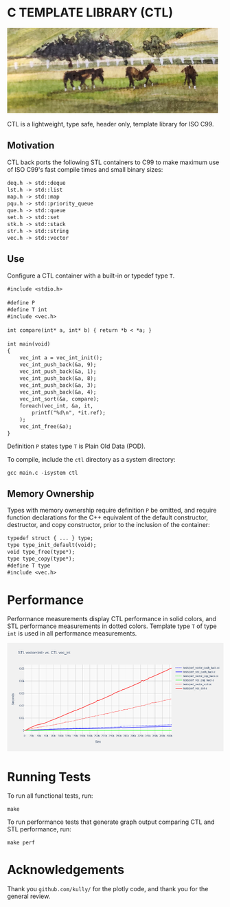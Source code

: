 # C TEMPLATE LIBRARY (CTL)

![](images/logo.png)

CTL is a lightweight, type safe, header only, template library for ISO C99.

## Motivation

CTL back ports the following STL containers to C99 to make maximum use
of ISO C99's fast compile times and small binary sizes:

    deq.h -> std::deque
    lst.h -> std::list
    map.h -> std::map
    pqu.h -> std::priority_queue
    que.h -> std::queue
    set.h -> std::set
    stk.h -> std::stack
    str.h -> std::string
    vec.h -> std::vector

## Use

Configure a CTL container with a built-in or typedef type `T`.

    #include <stdio.h>

    #define P
    #define T int
    #include <vec.h>

    int compare(int* a, int* b) { return *b < *a; }

    int main(void)
    {
        vec_int a = vec_int_init();
        vec_int_push_back(&a, 9);
        vec_int_push_back(&a, 1);
        vec_int_push_back(&a, 8);
        vec_int_push_back(&a, 3);
        vec_int_push_back(&a, 4);
        vec_int_sort(&a, compare);
        foreach(vec_int, &a, it,
            printf("%d\n", *it.ref);
        );
        vec_int_free(&a);
    }

Definition `P` states type `T` is Plain Old Data (POD).

To compile, include the `ctl` directory as a system directory:

    gcc main.c -isystem ctl

## Memory Ownership

Types with memory ownership require definition `P` be omitted, and require
function declarations for the C++ equivalent of the default constructor,
destructor, and copy constructor, prior to the inclusion of the container:

    typedef struct { ... } type;
    type type_init_default(void);
    void type_free(type*);
    type type_copy(type*);
    #define T type
    #include <vec.h>

# Performance

Performance measurements display CTL performance in solid colors, and STL
performance measurements in dotted colors. Template type `T` of type `int`
is used in all performance measurements.

![](images/perf_vec.log.png)

# Running Tests
To run all functional tests, run:

    make

To run performance tests that generate graph output comparing CTL
and STL performance, run:

    make perf

# Acknowledgements

Thank you `github.com/kully/` for the plotly code, and thank you for the general review.
